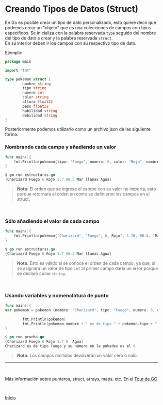 # Creando Tipos de Datos (Struct)

En Go es posible crear un tipo de dato personalizado, esto quiere decir que podemos crear un "objeto" que es una colecciones de campos con tipos específicos. Se inicializa con la palabra reservada `type` seguido del nombre del tipo de dato a crear y la palabra reservada `struct`. <br>
En su interior deben ir los campos con su respectivo tipo de dato. <br>

Ejemplo: 

```go
package main

import "fmt"

type pokemon struct {
        nombre string
        tipo string
        numero int
        color string
        altura float32
        peso float32
        habilidad string
        debilidad string
}
```
Posteriormente podemos utilizarlo como un archivo json de las siguiente forma. <br>

### Nombrando cada campo y añadiendo un valor

```go
func main(){
    fmt.Println(pokemon{tipo: "Fuego", numero: 6, color: "Rojo", nombre: "Charizard", altura: 1.70, peso: 90.5, habilidad: "Mar llamas", debilidad: "Agua"})
}

$ go run estructuras.go 
{Charizard Fuego 6 Rojo 1.7 90.5 Mar llamas Agua}
```
>**Nota:** El orden que se ingrese el campo con su valor no importa, esto porque retornará el orden en como se definieron los campos en el struct.

<br>

### Sólo añadiendo el valor de cada campo

```go
func main(){
    fmt.Println(pokemon{"Charizard", "Fuego", 6, Rojo", 1.70, 90.5, "Mar llamas", "Agua"})
}

$ go run estructuras.go 
{Charizard Fuego 6 Rojo 1.7 90.5 Mar llamas Agua}
```
>**Nota:** Esto es válido si se conoce el orden de cada campo, ya que, si se asignara un valor de tipo `int` al primer campo daría un error porque se declaró como `string`. 

<br>

### Usando variables y nomenclatura de punto

```go
func main(){
var pokemon = pokemon {nombre: "Charizard", tipo: "Fuego", numero: 6, color: "Rojo", altura: 1.70, debilidad: "Agua"}
        
        fmt.Println(pokemon)
        fmt.Println(pokemon.nombre + " es de tipo " + pokemon.tipo + " y su número en la pokedex es el", pokemon.numero)
}

$ go run prueba.go 
{Charizard Fuego 6 Rojo 1.7 0  Agua}
Charizard es de tipo Fuego y su número en la pokedex es el 6
```
>**Nota:** Los campos omitidos devolverán un valor cero o nulo.

*** 

<br>

Más información sobre punteros, struct, arrays, maps, etc. En el [Tour de GO](https://tour.golang.org/moretypes/1)

<br>

[Inicio](/README.md)


